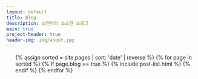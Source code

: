 ```yaml
---
layout: default
title: Blog
description: 소연이의 소소한 소로그
main: true
project-header: true
header-img: img/about.jpg
---
```


<ul class="catalogue">
{% assign sorted = site.pages | sort: 'date' | reverse %}
{% for page in sorted %}
{% if page.blog == true %}
{% include post-list.html %}
{% endif %}
{% endfor %}
</ul>
